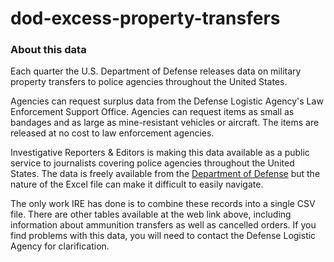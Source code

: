 # dod-excess-property-transfers

### About this data
Each quarter the U.S. Department of Defense releases data on military property transfers to police agencies throughout the United States.

Agencies can request surplus data from the Defense Logistic Agency's Law Enforcement Support Office. Agencies can request items as small as bandages and as large as mine-resistant vehicles or aircraft. The items are released at no cost to law enforcement agencies. 

Investigative Reporters & Editors is making this data available as a public service to journalists covering police agencies throughout the United States. The data is freely available from the [Department of Defense](https://www.dla.mil/DispositionServices/Offers/Reutilization/LawEnforcement/PublicInformation/) but the nature of the Excel file can make it difficult to easily navigate.

The only work IRE has done is to combine these records into a single CSV file. There are other tables available at the web link above, including information about ammunition transfers as well as cancelled orders. If you find problems with this data, you will need to contact the Defense Logistic Agency for clarification.

